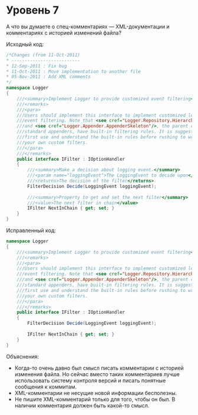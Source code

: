 # Уровень 7

А что вы думаете о спец-комментариях — XML-документации и комментариях с историей изменений файла?

Исходный код:
```cs
/*Changes (from 11-Oct-2011)
* --------------------------
* 12-Sep-2011 : Fix bug
* 11-Oct-2011 : Move implementation to another file
* 05-Nov-2011 : Add XML comments 
*/
namespace Logger
{
    ///<summary>Implement Logger to provide customized event filtering</summary>
    ///<remarks>
    ///<para>
    ///Users should implement this interface to implement customized logging
    ///event filtering. Note that <see cref="Logger.Repository.Hierarchy.Logger"/>
    ///and <see cref="Logger.Appender.AppenderSkeleton"/>, the parent class of all
    ///standard appenders, have built-in filtering rules. It is suggested that you
    ///first use and understand the built-in rules before rushing to write
    ///your own custom filters.
    ///</para>
    ///</remarks>
    public interface IFilter : IOptionHandler
    {
        ///<summary>Make a decision about logging event.</summary>
        ///<param name="loggingEvent">The LoggingEvent to decide upon</param>
        ///<returns>The decision of the filter</returns>
        FilterDecision Decide(LoggingEvent loggingEvent);
    
        ///<summary>Property to get and set the next filter</summary>
        ///<value>The next filter in chain</value>
        IFilter NextInChain { get; set; }
    }
}
```

Исправленный код:
```cs
namespace Logger
{
    ///<summary>Implement Logger to provide customized event filtering</summary>
    ///<remarks>
    ///<para>
    ///Users should implement this interface to implement customized logging
    ///event filtering. Note that <see cref="Logger.Repository.Hierarchy.Logger"/>
    ///and <see cref="Logger.Appender.AppenderSkeleton"/>, the parent class of all
    ///standard appenders, have built-in filtering rules. It is suggested that you
    ///first use and understand the built-in rules before rushing to write
    ///your own custom filters.
    ///</para>
    ///</remarks>
    public interface IFilter : IOptionHandler
    {
        FilterDecision Decide(LoggingEvent loggingEvent);
    
        IFilter NextInChain { get; set; }
    }
}
```

Объяснения:
- Когда-то очень давно был смысл писать комментарии с историей изменения файла. Но сейчас вместо таких комментариев лучше использовать систему контроля версий и писать понятные сообщения к коммитам.
- XML-комментарии не несущие новой информации бесполезны.
- Не пишите XML-комментарий только для того, чтобы он был. В наличии комментария должен быть какой-то смысл.
